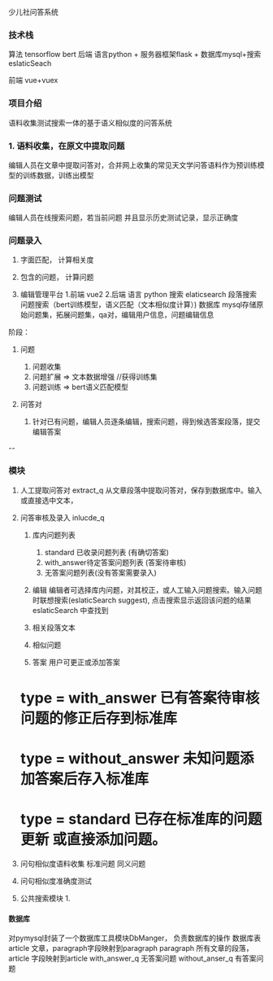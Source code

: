 少儿社问答系统
### 技术栈 
算法 tensorflow bert
后端 语言python + 服务器框架flask + 数据库mysql+搜索eslaticSeach

前端 vue+vuex

### 项目介绍
语料收集测试搜索一体的基于语义相似度的问答系统
### 1. 语料收集，在原文中提取问题
编辑人员在文章中提取问答对，合并网上收集的常见天文学问答语料作为预训练模型的训练数据，训练出模型
### 问题测试
编辑人员在线搜索问题，若当前问题
并且显示历史测试记录，显示正确度
### 问题录入

<!-- 文章与问题的相关程度 -->
1. 字面匹配， 计算相关度
2. 包含的问题， 计算问题

1. 编辑管理平台
	1.前端 vue2
	2.后端 
		语言 python 
		搜索 elaticsearch 段落搜索	问题搜索（bert训练模型，语义匹配（文本相似度计算）)
		数据库 mysql存储原始问题集，拓展问题集，qa对，编辑用户信息，问题编辑信息
		
阶段：
 1. 问题
	1. 问题收集
	2. 问题扩展 => 文本数据增强 //获得训练集
	3. 问题训练 => bert语义匹配模型

 2. 问答对   	
	1. 针对已有问题，编辑人员逐条编辑，搜索问题，得到候选答案段落，提交编辑答案 


--

### 模块
1. 人工提取问答对 extract_q
	 从文章段落中提取问答对，保存到数据库中。输入或直接选中文本，

2. 问答审核及录入 inlucde_q
	1. 库内问题列表
		1. standard  已收录问题列表 (有确切答案)
		2. with_answer待定答案问题列表 (答案待审核)
		3. 无答案问题列表(没有答案需要录入)
		
	2. 编辑
	编辑者可选择库内问题，对其校正，或人工输入问题搜索。输入问题时联想搜索(eslaticSearch suggest), 点击搜索显示返回该问题的结果
	eslaticSearch 中查找到
	1. 相关段落文本
	2. 相似问题 
	3. 答案 
	用户可更正或添加答案
	# type = with_answer 已有答案待审核问题的修正后存到标准库
	# type = without_answer 未知问题添加答案后存入标准库
	# type = standard 已存在标准库的问题更新 或直接添加问题。


3. 问句相似度语料收集
	 标准问题 同义问题
4. 问句相似度准确度测试
5. 公共搜索模块
	1. 
#### 数据库
对pymysql封装了一个数据库工具模块DbManger， 负责数据库的操作
数据库表
article 文章，paragraph字段映射到paragraph
paragraph 所有文章的段落， article 字段映射到article
with_answer_q 无答案问题
without_anser_q 有答案问题

